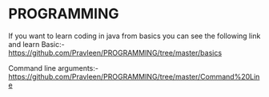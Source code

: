 # PROGRAMMING
If you want to learn coding in java from 
basics you can see the following link and learn
Basic:-
https://github.com/Pravleen/PROGRAMMING/tree/master/basics

Command line arguments:-
https://github.com/Pravleen/PROGRAMMING/tree/master/Command%20Line

